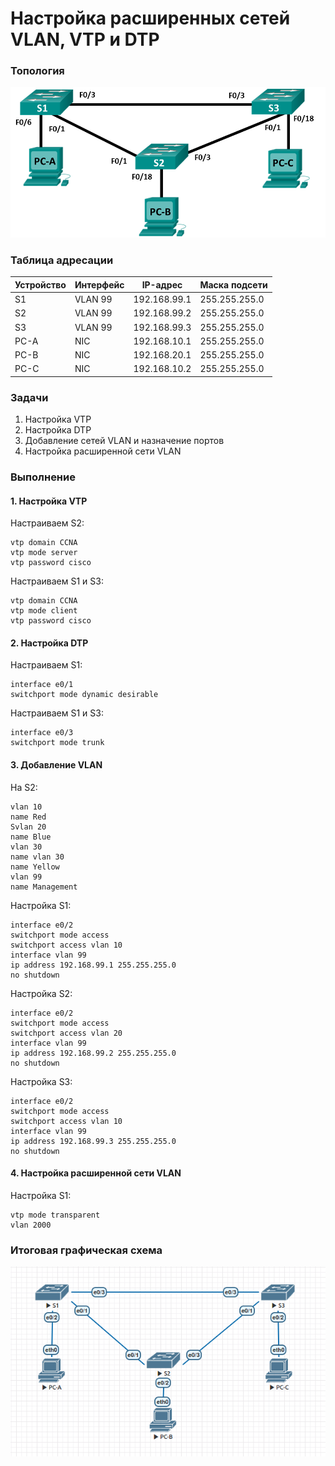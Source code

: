 # Настройка расширенных сетей VLAN, VTP и DTP

### Топология
![](topologia.png)

### Таблица адресации
|Устройство|Интерфейс|IP-адрес     |Маска подсети|
|----------|---------|-------------|-------------|
|S1        |VLAN 99  |192.168.99.1 |255.255.255.0|
|S2        |VLAN 99  |192.168.99.2 |255.255.255.0|
|S3        |VLAN 99  |192.168.99.3 |255.255.255.0|
|PC-A      |NIC      |192.168.10.1 |255.255.255.0|
|PC-B      |NIC      |192.168.20.1 |255.255.255.0|
|PC-C      |NIC      |192.168.10.2 |255.255.255.0|

### Задачи
1. Настройка VTP
2. Настройка DTP
3. Добавление сетей VLAN и назначение портов
4. Настройка расширенной сети VLAN

### Выполнение

#### 1. Настройка VTP
Настраиваем S2:
```
vtp domain CCNA
vtp mode server
vtp password cisco
```

Настраиваем S1 и S3:
```
vtp domain CCNA
vtp mode client
vtp password cisco
```

#### 2. Настройка DTP
Настраиваем S1:
```
interface e0/1
switchport mode dynamic desirable
```

Настраиваем S1 и S3:
```
interface e0/3
switchport mode trunk
```

#### 3. Добавление VLAN
На S2:
```
vlan 10
name Red
Svlan 20
name Blue
vlan 30
name vlan 30
name Yellow 
vlan 99
name Management
```

Настройка S1:
```
interface e0/2
switchport mode access
switchport access vlan 10
interface vlan 99
ip address 192.168.99.1 255.255.255.0
no shutdown
```

Настройка S2:
```
interface e0/2
switchport mode access
switchport access vlan 20
interface vlan 99
ip address 192.168.99.2 255.255.255.0
no shutdown
```

Настройка S3:
```
interface e0/2
switchport mode access
switchport access vlan 10
interface vlan 99
ip address 192.168.99.3 255.255.255.0
no shutdown
```

#### 4. Настройка расширенной сети VLAN
Настройка S1:
```
vtp mode transparent
vlan 2000
```


###  Итоговая графическая схема
![](eve.png)
